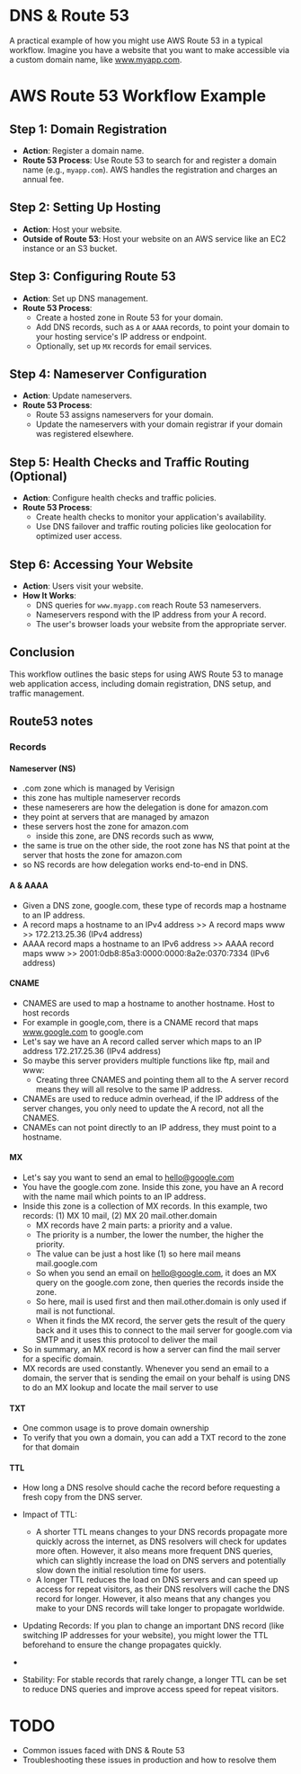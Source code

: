 # DNS & Route 53

A practical example of how you might use AWS Route 53 in a typical workflow. Imagine you have a website that you want to make accessible via a custom domain name, like www.myapp.com.

# AWS Route 53 Workflow Example

## Step 1: Domain Registration
- **Action**: Register a domain name.
- **Route 53 Process**: Use Route 53 to search for and register a domain name (e.g., `myapp.com`). AWS handles the registration and charges an annual fee.

## Step 2: Setting Up Hosting
- **Action**: Host your website.
- **Outside of Route 53**: Host your website on an AWS service like an EC2 instance or an S3 bucket.

## Step 3: Configuring Route 53
- **Action**: Set up DNS management.
- **Route 53 Process**: 
  - Create a hosted zone in Route 53 for your domain.
  - Add DNS records, such as `A` or `AAAA` records, to point your domain to your hosting service's IP address or endpoint.
  - Optionally, set up `MX` records for email services.

## Step 4: Nameserver Configuration
- **Action**: Update nameservers.
- **Route 53 Process**: 
  - Route 53 assigns nameservers for your domain.
  - Update the nameservers with your domain registrar if your domain was registered elsewhere.

## Step 5: Health Checks and Traffic Routing (Optional)
- **Action**: Configure health checks and traffic policies.
- **Route 53 Process**: 
  - Create health checks to monitor your application's availability.
  - Use DNS failover and traffic routing policies like geolocation for optimized user access.

## Step 6: Accessing Your Website
- **Action**: Users visit your website.
- **How It Works**: 
  - DNS queries for `www.myapp.com` reach Route 53 nameservers.
  - Nameservers respond with the IP address from your A record.
  - The user's browser loads your website from the appropriate server.

## Conclusion

This workflow outlines the basic steps for using AWS Route 53 to manage web application access, including domain registration, DNS setup, and traffic management.


## Route53 notes

### Records

#### Nameserver (NS)
  - .com zone which is managed by Verisign
  - this zone has multiple nameserver records
  - these nameserers are how the delegation is done for amazon.com
  - they point at servers that are managed by amazon
  - these servers host the zone for amazon.com
    - inside this zone, are DNS records such as www, 
  - the same is true on the other side, the root zone has NS that point at the server that hosts the zone for amazon.com
  - so NS records are how delegation works end-to-end in DNS.


#### A & AAAA

  - Given a DNS zone, google.com, these type of records map a hostname to an IP address.
  - A record maps a hostname to an IPv4 address >> A record maps www >> 172.213.25.36 (IPv4 address)
  - AAAA record maps a hostname to an IPv6 address >> AAAA record maps www >> 2001:0db8:85a3:0000:0000:8a2e:0370:7334 (IPv6 address)

#### CNAME

  - CNAMES are used to map a hostname to another hostname. Host to host records
  - For example in google,com, there is a CNAME record that maps www.google.com to google.com
  - Let's say we have an A record called server which maps to an IP address 172.217.25.36 (IPv4 address)
  - So maybe this server providers multiple functions like ftp, mail and www:
    - Creating three CNAMES and pointing them all to the A server record means they will all resolve to the same IP address.
  - CNAMEs are used to reduce admin overhead, if the IP address of the server changes, you only need to update the A record, not all the CNAMES.
  - CNAMEs can not point directly to an IP address, they must point to a hostname. 

#### MX

  - Let's say you want to send an emal to hello@google.com
  - You have the google.com zone. Inside this zone, you have an A record with the name mail which points to an IP address.
  - Inside this zone is a collection of MX records. In this example, two records: (1) MX 10 mail, (2) MX 20 mail.other.domain
    - MX records have 2 main parts: a priority and a value.
    - The priority is a number, the lower the number, the higher the priority.
    - The value can be just a host like (1) so here mail means mail.google.com
    - So when you send an email on hello@google.com, it does an MX query on the google.com zone, then queries the records inside the zone. 
    - So here, mail is used first and then mail.other.domain is only used if mail is not functional. 
    - When it finds the MX record, the server gets the result of the query back and it uses this to connect to the mail server for google.com via SMTP and it uses this protocol to deliver the mail
  - So in summary, an MX record is how a server can find the mail server for a specific domain.
  - MX records are used constantly. Whenever you send an email to a domain, the server that is sending the email on your behalf is using DNS to do an MX lookup and locate the mail server to use

#### TXT
  - One common usage is to prove domain ownership
  - To verify that you own a domain, you can add a TXT record to the zone for that domain

#### TTL

- How long a DNS resolve should cache the record before requesting a fresh copy from the DNS server.

- Impact of TTL:
  - A shorter TTL means changes to your DNS records propagate more quickly across the internet, as DNS resolvers will check for updates more often. However, it also means more frequent DNS queries, which can slightly increase the load on DNS servers and potentially slow down the initial resolution time for users.
  - A longer TTL reduces the load on DNS servers and can speed up access for repeat visitors, as their DNS resolvers will cache the DNS record for longer. However, it also means that any changes you make to your DNS records will take longer to propagate worldwide.

- Updating Records: If you plan to change an important DNS record (like switching IP addresses for your website), you might lower the TTL beforehand to ensure the change propagates quickly.
- 
- Stability: For stable records that rarely change, a longer TTL can be set to reduce DNS queries and improve access speed for repeat visitors.

# TODO

- Common issues faced with DNS & Route 53
- Troubleshooting these issues in production and how to resolve them
